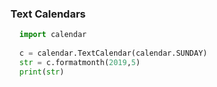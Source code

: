 ### Text Calendars

```python
  import calendar
  
  c = calendar.TextCalendar(calendar.SUNDAY)
  str = c.formatmonth(2019,5)
  print(str)
```
